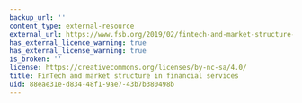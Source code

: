```yaml
---
backup_url: ''
content_type: external-resource
external_url: https://www.fsb.org/2019/02/fintech-and-market-structure-in-financial-services-market-developments-and-potential-financial-stability-implications/
has_external_licence_warning: true
has_external_license_warning: true
is_broken: ''
license: https://creativecommons.org/licenses/by-nc-sa/4.0/
title: FinTech and market structure in financial services
uid: 88eae31e-d834-48f1-9ae7-43b7b380498b
---
```

